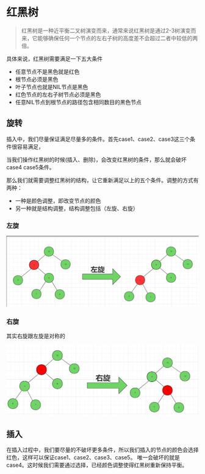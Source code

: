 # 红黑树

> 红黑树是一种近平衡二叉树演变而来，通常来说红黑树是通过2-3树演变而来，它能够确保任何一个节点的左右子树的高度差不会超过二者中较低的两倍。

具体来说，红黑树需要满足一下五大条件

- 任意节点不是黑色就是红色
- 根节点必须是黑色
- 叶子节点也就是NIL节点是黑色
- 红色节点的左右子树节点必须是黑色
- 任意NIL节点到根节点的路径包含相同数目的黑色节点

## 旋转

插入中，我们尽量保证满足尽量多的条件。首先case1、case2、case3这三个条件很容易满足，

当我们操作红黑树的时候(插入、删除)，会改变红黑树的条件，那么就会破坏case4 case5条件。

那么我们就需要调整红黑树的结构，让它重新满足以上的五个条件。调整的方式有两种：

- 一种是颜色调整，即改变节点的颜色
- 另一种就是结构调整，结构调整包括（左旋、右旋）

### 左旋

![1537335638141](https://github.com/YuKongEr/interview-notebook/blob/master/assets/1537335638141.png)



### 右旋

其实右旋跟左旋是对称的

![1537335662716](https://github.com/YuKongEr/interview-notebook/blob/master/assets/1537335662716.png)



## 插入

在插入过程中，我们要尽量的不破坏更多条件，所以我们插入的节点的颜色会选择红色，这样可以保证case1、case2、case3、case5。 唯一会破坏的就是case4。这时候我们需要通过选择，已经颜色调整使得红黑树重新保持平衡。